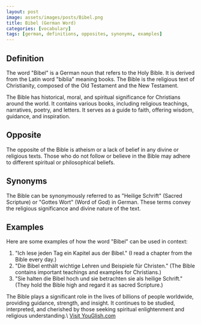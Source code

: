 ```yaml
---
layout: post
image: assets/images/posts/Bibel.png
title: Bibel (German Word)
categories: [vocabulary]
tags: [german, definitions, opposites, synonyms, examples]
---
```


## Definition

The word "Bibel" is a German noun that refers to the Holy Bible. It is derived from the Latin word "biblia" meaning books. The Bible is the religious text of Christianity, composed of the Old Testament and the New Testament.

The Bible has historical, moral, and spiritual significance for Christians around the world. It contains various books, including religious teachings, narratives, poetry, and letters. It serves as a guide to faith, offering wisdom, guidance, and inspiration.

## Opposite

The opposite of the Bible is atheism or a lack of belief in any divine or religious texts. Those who do not follow or believe in the Bible may adhere to different spiritual or philosophical beliefs.

## Synonyms

The Bible can be synonymously referred to as "Heilige Schrift" (Sacred Scripture) or "Gottes Wort" (Word of God) in German. These terms convey the religious significance and divine nature of the text.

## Examples

Here are some examples of how the word "Bibel" can be used in context:

1. "Ich lese jeden Tag ein Kapitel aus der Bibel." (I read a chapter from the Bible every day.)
2. "Die Bibel enthält wichtige Lehren und Beispiele für Christen." (The Bible contains important teachings and examples for Christians.)
3. "Sie halten die Bibel hoch und sie betrachten sie als heilige Schrift." (They hold the Bible high and regard it as sacred Scripture.)

The Bible plays a significant role in the lives of billions of people worldwide, providing guidance, strength, and insight. It continues to be studied, interpreted, and cherished by those seeking spiritual enlightenment and religious understanding.\ <a id="yg-widget-0" class="youglish-widget" data-query="Bibel" data-lang="german" data-components="8412" data-auto-start="0" data-bkg-color="theme_light" data-title="How%20to%20pronounce%20Bibel%20in%20German"  rel="nofollow" href="https://youglish.com">Visit YouGlish.com</a><script async src="https://youglish.com/public/emb/widget.js" charset="utf-8"></script>